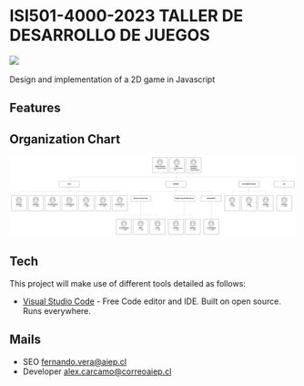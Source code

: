 # ISI501-4000-2023 TALLER DE DESARROLLO DE JUEGOS
![](https://www.aiep.cl/img/logo-400x140.png)

Design and implementation of a 2D game in Javascript

## Features

## Organization Chart

![](https://raw.githubusercontent.com/AlexMedinaSoftware/ISI501-4000-2023/main/docs/Organigrama.png?token=GHSAT0AAAAAACDH74NUXSQR4TZQMEB2EANEZD6D6WA)

## Tech

This project will make use of different tools detailed as follows:

- [Visual Studio Code](https://code.visualstudio.com/) - Free Code editor and IDE. Built on open source. Runs everywhere.

## Mails

- SEO [fernando.vera@aiep.cl](mailto://fernando.vera@aiep.cl)
- Developer [alex.carcamo@correoaiep.cl](mailto://alex.carcamo@correoaiep.cl)
